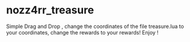# nozz4rr_treasure
Simple Drag and Drop , change the coordinates of the file treasure.lua to your coordinates, change the rewards to your rewards!  Enjoy !
